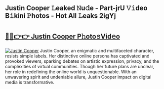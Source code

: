 ## Justin Cooper 𝙻eaked 𝙽u𝚍e - Part-jrU 𝚅𝚒deo B𝚒kini 𝙿hotos - Hot All 𝙻eaks 2igYj

# <h2><a href="http://ld1qdd.urlbe.top/?page=Justin+Cooper">🔗🔗👉👉 Justin Cooper P𝚑oto𝚜Vid𝚎o</a></h2>

[![Justin Cooper](https://i.imgur.com/eBuTRDB.gif)](http://ld1qdd.urlbe.top/?page=Justin+Cooper)
Justin Cooper, an enigmatic and multifaceted character, resists simple labels. Her distinctive online persona has captivated and provoked viewers, sparking debates on artistic expression, privacy, and the complexities of virtual communities. Though her future plans are unclear, her role in redefining the online world is unquestionable. With an unwavering spirit and undeniable allure, Justin Cooper impact on digital media is transformative.
